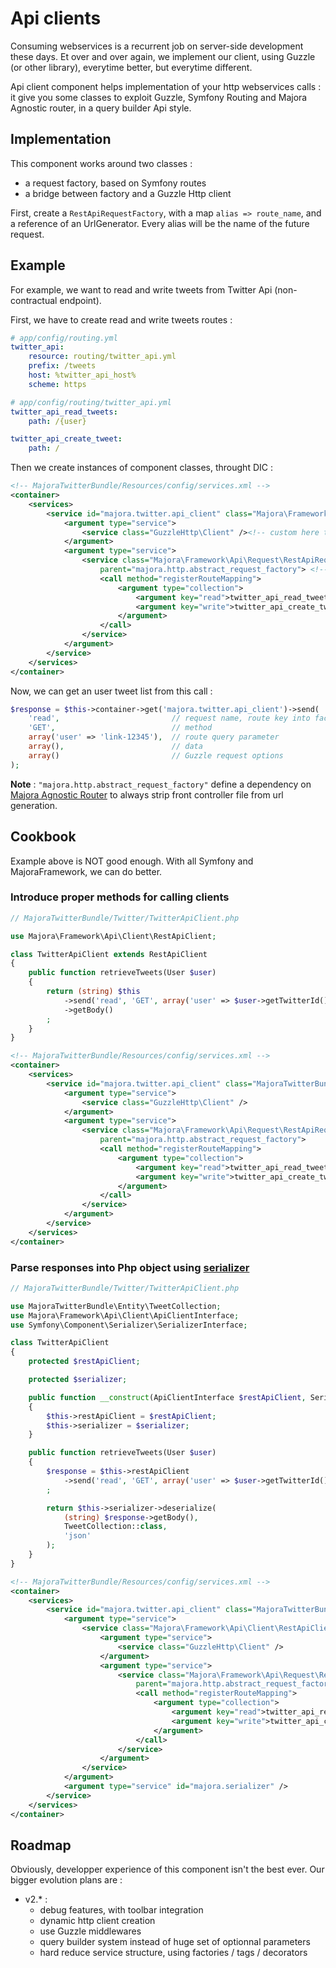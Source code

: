 # Api clients

Consuming webservices is a recurrent job on server-side development these days.
Et over and over again, we implement our client, using Guzzle (or other library), everytime better, but everytime different.

Api client component helps implementation of your http webservices calls : it give you some classes to exploit Guzzle, Symfony Routing and Majora Agnostic router, in a query builder Api style.

## Implementation

This component works around two classes :

 - a request factory, based on Symfony routes
 - a bridge between factory and a Guzzle Http client

First, create a `RestApiRequestFactory`, with a map `alias => route_name`, and a reference of an UrlGenerator.
Every alias will be the name of the future request.

## Example

For example, we want to read and write tweets from Twitter Api (non-contractual endpoint).

First, we have to create read and write tweets routes :
```yml
# app/config/routing.yml
twitter_api:
    resource: routing/twitter_api.yml
    prefix: /tweets
    host: %twitter_api_host%
    scheme: https

# app/config/routing/twitter_api.yml
twitter_api_read_tweets:
    path: /{user}

twitter_api_create_tweet:
    path: /
```

Then we create instances of component classes, throught DIC :
```xml
<!-- MajoraTwitterBundle/Resources/config/services.xml -->
<container>
    <services>
        <service id="majora.twitter.api_client" class="Majora\Framework\Api\Client\RestApiClient">
            <argument type="service">
                <service class="GuzzleHttp\Client" /><!-- custom here this Client -->
            </argument>
            <argument type="service">
                <service class="Majora\Framework\Api\Request\RestApiRequestFactory"
                    parent="majora.http.abstract_request_factory"> <!-- parent service to help configuration -->
                    <call method="registerRouteMapping">
                        <argument type="collection">
                            <argument key="read">twitter_api_read_tweets</argument>
                            <argument key="write">twitter_api_create_tweet</argument>
                        </argument>
                    </call>
                </service>
            </argument>
        </service>
    </services>
</container>
```

Now, we can get an user tweet list from this call :
```php
$response = $this->container->get('majora.twitter.api_client')->send(
    'read',                         // request name, route key into factory
    'GET',                          // method
    array('user' => 'link-12345'),  // route query parameter
    array(),                        // data
    array()                         // Guzzle request options
);
```

__**Note**__ : `"majora.http.abstract_request_factory"` define a dependency on [Majora Agnostic Router](agnostic_router.md) to always strip front controller file from url generation.

## Cookbook

Example above is NOT good enough. With all Symfony and MajoraFramework, we can do better.

### Introduce proper methods for calling clients

```php
// MajoraTwitterBundle/Twitter/TwitterApiClient.php

use Majora\Framework\Api\Client\RestApiClient;

class TwitterApiClient extends RestApiClient
{
    public function retrieveTweets(User $user)
    {
        return (string) $this
            ->send('read', 'GET', array('user' => $user->getTwitterId())
            ->getBody()
        ;
    }
}
```
```xml
<!-- MajoraTwitterBundle/Resources/config/services.xml -->
<container>
    <services>
        <service id="majora.twitter.api_client" class="MajoraTwitterBundle/Twitter/TwitterApiClient">
            <argument type="service">
                <service class="GuzzleHttp\Client" />
            </argument>
            <argument type="service">
                <service class="Majora\Framework\Api\Request\RestApiRequestFactory"
                    parent="majora.http.abstract_request_factory">
                    <call method="registerRouteMapping">
                        <argument type="collection">
                            <argument key="read">twitter_api_read_tweets</argument>
                            <argument key="write">twitter_api_create_tweet</argument>
                        </argument>
                    </call>
                </service>
            </argument>
        </service>
    </services>
</container>
```

### Parse responses into Php object using [serializer](normalizer.md)
```php
// MajoraTwitterBundle/Twitter/TwitterApiClient.php

use MajoraTwitterBundle\Entity\TweetCollection;
use Majora\Framework\Api\Client\ApiClientInterface;
use Symfony\Component\Serializer\SerializerInterface;

class TwitterApiClient
{
    protected $restApiClient;

    protected $serializer;

    public function __construct(ApiClientInterface $restApiClient, SerializerInterface $serializer)
    {
        $this->restApiClient = $restApiClient;
        $this->serializer = $serializer;
    }

    public function retrieveTweets(User $user)
    {
        $response = $this->restApiClient
            ->send('read', 'GET', array('user' => $user->getTwitterId())
        ;

        return $this->serializer->deserialize(
            (string) $response->getBody(),
            TweetCollection::class,
            'json'
        );
    }
}
```
```xml
<!-- MajoraTwitterBundle/Resources/config/services.xml -->
<container>
    <services>
        <service id="majora.twitter.api_client" class="MajoraTwitterBundle/Twitter/TwitterApiClient">
            <argument type="service">
                <service class="Majora\Framework\Api\Client\RestApiClient">
                    <argument type="service">
                        <service class="GuzzleHttp\Client" />
                    </argument>
                    <argument type="service">
                        <service class="Majora\Framework\Api\Request\RestApiRequestFactory"
                            parent="majora.http.abstract_request_factory">
                            <call method="registerRouteMapping">
                                <argument type="collection">
                                    <argument key="read">twitter_api_read_tweets</argument>
                                    <argument key="write">twitter_api_create_tweet</argument>
                                </argument>
                            </call>
                        </service>
                    </argument>
                </service>
            </argument>
            <argument type="service" id="majora.serializer" />
        </service>
    </services>
</container>
```

## Roadmap

Obviously, developper experience of this component isn't the best ever.
Our bigger evolution plans are :

 - v2.* :
    - debug features, with toolbar integration
    - dynamic http client creation
    - use Guzzle middlewares
    - query builder system instead of huge set of optionnal parameters
    - hard reduce service structure, using factories / tags / decorators

